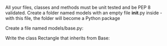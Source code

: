 All your files, classes and methods must be unit tested and be PEP 8 validated.
Create a folder named models with an empty file __init__.py inside - with this file, the folder will become a Python package

Create a file named models/base.py:

Write the class Rectangle that inherits from Base:


